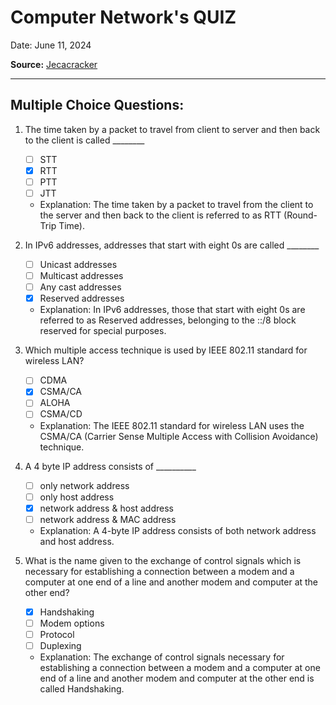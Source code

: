 # Computer Network's QUIZ

Date: June 11, 2024

**Source:** [Jecacracker](https://jecacracker.in/Daily_Quiz/)

---

## Multiple Choice Questions:

1. The time taken by a packet to travel from client to server and then back to the client is called ________
   - [ ] STT
   - [x] RTT
   - [ ] PTT
   - [ ] JTT
   - Explanation: The time taken by a packet to travel from the client to the server and then back to the client is referred to as RTT (Round-Trip Time).

2. In IPv6 addresses, addresses that start with eight 0s are called ________
   - [ ] Unicast addresses
   - [ ] Multicast addresses
   - [ ] Any cast addresses
   - [x] Reserved addresses
   - Explanation: In IPv6 addresses, those that start with eight 0s are referred to as Reserved addresses, belonging to the ::/8 block reserved for special purposes.

3. Which multiple access technique is used by IEEE 802.11 standard for wireless LAN?
   - [ ] CDMA
   - [x] CSMA/CA
   - [ ] ALOHA
   - [ ] CSMA/CD
   - Explanation: The IEEE 802.11 standard for wireless LAN uses the CSMA/CA (Carrier Sense Multiple Access with Collision Avoidance) technique.

4. A 4 byte IP address consists of __________
   - [ ] only network address
   - [ ] only host address
   - [x] network address & host address
   - [ ] network address & MAC address
   - Explanation: A 4-byte IP address consists of both network address and host address.

5. What is the name given to the exchange of control signals which is necessary for establishing a connection between a modem and a computer at one end of a line and another modem and computer at the other end?
   - [x] Handshaking
   - [ ] Modem options
   - [ ] Protocol
   - [ ] Duplexing
   - Explanation: The exchange of control signals necessary for establishing a connection between a modem and a computer at one end of a line and another modem and computer at the other end is called Handshaking.
